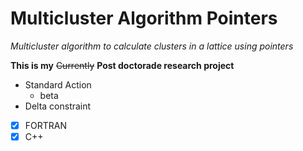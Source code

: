 # Multicluster Algorithm Pointers

*Multicluster algorithm to calculate clusters in a lattice using pointers*

**This is my** ~~Currently~~ **Post doctorade research project**

- Standard Action
  - beta
- Delta constraint

- [x] FORTRAN
- [x] C++
